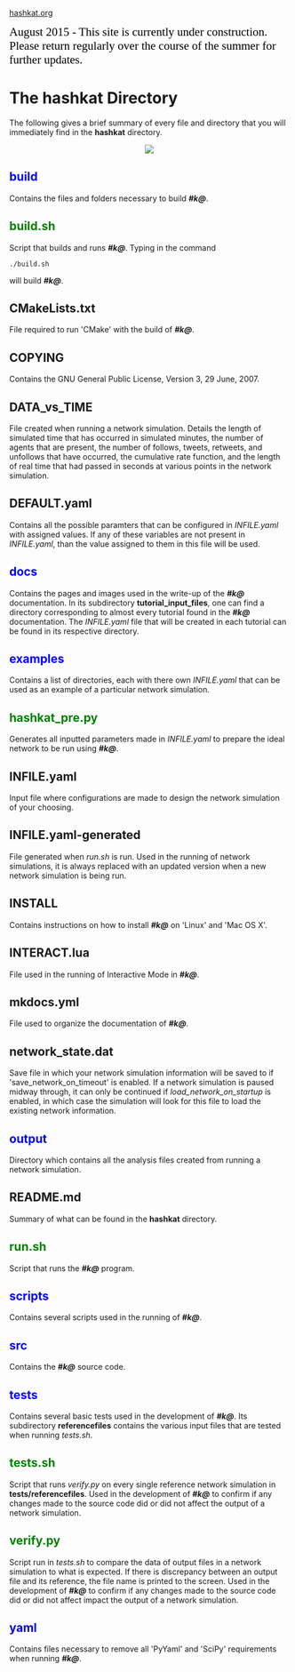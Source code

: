 [hashkat.org](http://hashkat.org)

<span style="color:black; font-family:Georgia; font-size:1.5em;">August 2015 - This site is currently under construction. Please return regularly over the course of the summer for further updates. </span>

# The **hashkat** Directory

The following gives a brief summary of every file and directory that you will immediately find in the **hashkat** directory.

<p align='center'>
<img src='../img/directory.png'>
</p>

## <span style="color:blue">build</span> 

Contains the files and folders necessary to build ***#k@***.

## <span style="color:green">build.sh</span> 

Script that builds and runs ***#k@***. Typing in the command

`./build.sh`

will build ***#k@***.

## CMakeLists.txt

File required to run 'CMake' with the build of ***#k@***.

## COPYING

Contains the GNU General Public License, Version 3, 29 June, 2007.

## DATA_vs_TIME

File created when running a network simulation. Details the length of simulated time that has occurred in simulated minutes, the number of agents that are present, the number of follows, tweets, retweets, and unfollows that have occurred, the cumulative rate function, and the length of real time that had passed in seconds at various points in the network simulation.

## DEFAULT.yaml

Contains all the possible paramters that can be configured in *INFILE.yaml* with assigned values. If any of these variables are not present in *INFILE.yaml*, than the value assigned to them in this file will be used.

## <span style="color:blue">docs</span> 

Contains the pages and images used in the write-up of the ***#k@*** documentation. In its subdirectory **tutorial_input_files**, one can find a directory corresponding to almost every tutorial found in the ***#k@*** documentation. The *INFILE.yaml* file that will be created in each tutorial can be found in its respective directory.

## <span style="color:blue">examples</span> 

Contains a list of directories, each with there own *INFILE.yaml* that can be used as an example of a particular network simulation.

## <span style="color:green">hashkat_pre.py</span>

Generates all inputted parameters made in *INFILE.yaml* to prepare the ideal network to be run using ***#k@***.

## INFILE.yaml

Input file where configurations are made to design the network simulation of your choosing.

## INFILE.yaml-generated

File generated when *run.sh* is run. Used in the running of network simulations, it is always replaced with an updated version when a new network simulation is being run.

## INSTALL

Contains instructions on how to install ***#k@*** on 'Linux' and 'Mac OS X'.

## INTERACT.lua

File used in the running of Interactive Mode in ***#k@***.

## mkdocs.yml

File used to organize the documentation of ***#k@***.

## network_state.dat

Save file in which your network simulation information will be saved to if 'save_network_on_timeout' is enabled. If a network simulation is paused midway through, it can only be continued if *load_network_on_startup* is enabled, in which case the simulation will look for this file to load the existing network information. 

## <span style="color:blue">output</span>

Directory which contains all the analysis files created from running a network simulation.

## README.md

Summary of what can be found in the **hashkat** directory.

## <span style="color:green">run.sh</span>

Script that runs the ***#k@*** program.

## <span style="color:blue">scripts</span> 

Contains several scripts used in the running of ***#k@***. 

## <span style="color:blue">src</span>

Contains the ***#k@*** source code.

## <span style="color:blue">tests</span>

Contains several basic tests used in the development of ***#k@***. Its subdirectory **referencefiles** contains the various input files that are tested when running *tests.sh*.

## <span style="color:green">tests.sh</span> 

Script that runs *verify.py* on every single reference network simulation in **tests/referencefiles**. Used in the development of ***#k@*** to confirm if any changes made to the source code did or did not affect the output of a network simulation.

## <span style="color:green">verify.py</span> 

Script run in *tests.sh* to compare the data of output files in a network simulation to what is expected. If there is discrepancy between an output file and its reference, the file name is printed to the screen. Used in the development of ***#k@*** to confirm if any changes made to the source code did or did not affect impact the output of a network simulation.   

## <span style="color:blue">yaml</span>

Contains files necessary to remove all 'PyYaml' and 'SciPy' requirements when running ***#k@***.